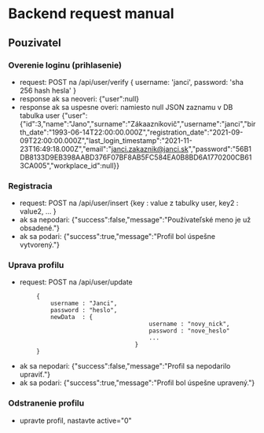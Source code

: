 # Backend request manual

## Pouzivatel

### Overenie loginu (prihlasenie)
- request: POST na /api/user/verify { username: 'janci', password: 'sha 256 hash hesla' }
- response ak sa neoveri: {"user":null}
- response ak sa uspesne overi: namiesto null JSON zaznamu v DB tabulka user
{"user":{"id":3,"name":"Jano","surname":"Zákaazníkovič","username":"janci","birth_date":"1993-06-14T22:00:00.000Z","registration_date":"2021-09-09T22:00:00.000Z","last_login_timestamp":"2021-11-23T16:49:18.000Z","email":"janci.zakaznik@janci.sk","password":"56B1DB8133D9EB398AABD376F07BF8AB5FC584EA0B8BD6A1770200CB613CA005","workplace_id":null}}

### Registracia
- request: POST na /api/user/insert {key : value z tabulky user, key2 : value2, ... }
- ak sa nepodari: {"success":false,"message":"Používateľské meno je už obsadené."}
- ak sa podari: {"success":true,"message":"Profil bol úspešne vytvorený."}

### Uprava profilu
- request: POST na /api/user/update
```
		{
			username : "Janci",
			password : "heslo",
			newData	 : {
										username : "novy_nick",
										password : "nove_heslo"
										...
									}	
		}
```
- ak sa nepodari: {"success":false,"message":"Profil sa nepodarilo upraviť."}
- ak sa podari: {"success":true,"message":"Profil bol úspešne upravený."}

### Odstranenie profilu
- upravte profil, nastavte active="0"